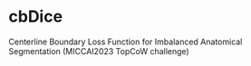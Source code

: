 # cbDice
Centerline Boundary Loss Function for Imbalanced Anatomical Segmentation (MICCAI2023 TopCoW challenge)
